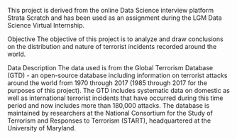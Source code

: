 This project is derived from the online Data Science interview platform Strata Scratch and has been used as an assignment during the LGM Data Science Virtual Internship.

Objective
The objective of this project is to analyze and draw conclusions on the distribution and nature of terrorist incidents recorded around the world.

Data Description
The data used is  from the Global Terrorism Database (GTD) - an open-source database including information on terrorist attacks around the world from 1970 through 2017 (1985 through 2017 for the purposes of this project). The GTD includes systematic data on domestic as well as international terrorist incidents that have occurred during this time period and now includes more than 180,000 attacks. 
The database is maintained by researchers at the National Consortium for the Study of Terrorism and Responses to Terrorism (START), headquartered at the University of Maryland.
